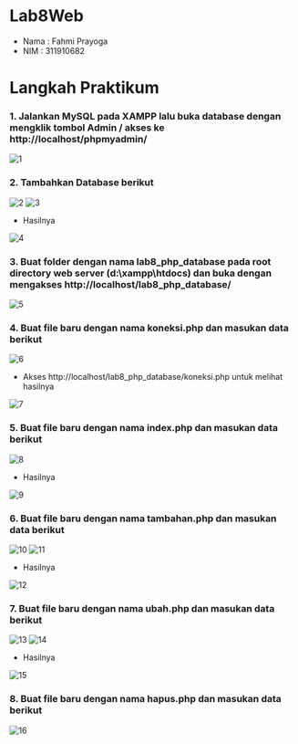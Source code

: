 # Lab8Web

- Nama : Fahmi Prayoga
- NIM  : 311910682

# Langkah Praktikum

### 1. Jalankan MySQL pada XAMPP lalu buka database dengan mengklik tombol Admin / akses ke http://localhost/phpmyadmin/

![1](https://user-images.githubusercontent.com/56239989/119947146-a0a9ad80-bfc1-11eb-9d13-26e3941156be.jpg)

### 2. Tambahkan Database berikut

![2](https://user-images.githubusercontent.com/56239989/119947325-d484d300-bfc1-11eb-8969-182112a6fc98.jpg)
![3](https://user-images.githubusercontent.com/56239989/119947333-d64e9680-bfc1-11eb-90f1-fa55441ee222.jpg)

- Hasilnya

![4](https://user-images.githubusercontent.com/56239989/119947373-dd75a480-bfc1-11eb-8917-188daf825215.jpg)

### 3. Buat folder dengan nama lab8_php_database pada root directory web server (d:\xampp\htdocs) dan buka dengan mengakses http://localhost/lab8_php_database/

![5](https://user-images.githubusercontent.com/56239989/119947565-1746ab00-bfc2-11eb-8382-3fb5244c780d.jpg)

### 4. Buat file baru dengan nama koneksi.php dan masukan data berikut

![6](https://user-images.githubusercontent.com/56239989/119947685-35141000-bfc2-11eb-825f-d14b4b16144f.jpg)

- Akses http://localhost/lab8_php_database/koneksi.php untuk melihat hasilnya

![7](https://user-images.githubusercontent.com/56239989/119951970-b9689200-bfc6-11eb-9987-8404b97d80d6.jpg)

### 5. Buat file baru dengan nama index.php dan masukan data berikut

![8](https://user-images.githubusercontent.com/56239989/120213543-87bd2880-c25d-11eb-85d2-99789ef05b12.jpg)

- Hasilnya

![9](https://user-images.githubusercontent.com/56239989/120213580-93a8ea80-c25d-11eb-874a-e3c495a75ec2.jpg)

### 6. Buat file baru dengan nama tambahan.php dan masukan data berikut

![10](https://user-images.githubusercontent.com/56239989/119951056-bde07b00-bfc5-11eb-888f-4bef7616e57a.jpg)
![11](https://user-images.githubusercontent.com/56239989/119951090-c46ef280-bfc5-11eb-8ced-de72ea6880f6.jpg)

- Hasilnya

![12](https://user-images.githubusercontent.com/56239989/119951111-c9cc3d00-bfc5-11eb-804d-d1d6f6f5bc3c.jpg)

### 7. Buat file baru dengan nama ubah.php dan masukan data berikut

![13](https://user-images.githubusercontent.com/56239989/119951233-eb2d2900-bfc5-11eb-845d-da5311c007e2.jpg)
![14](https://user-images.githubusercontent.com/56239989/119951244-ed8f8300-bfc5-11eb-9364-44804a91d419.jpg)

- Hasilnya

![15](https://user-images.githubusercontent.com/56239989/119952058-ce452580-bfc6-11eb-9467-79a72c91d41e.jpg)


### 8. Buat file baru dengan nama hapus.php dan masukan data berikut

![16](https://user-images.githubusercontent.com/56239989/119951386-16b01380-bfc6-11eb-88ff-bad6283ef254.jpg)

